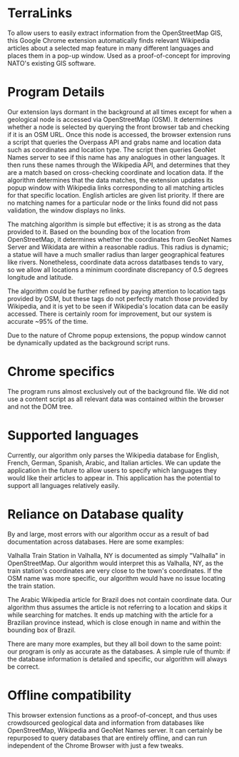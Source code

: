 # TerraLinks
To allow users to easily extract information from the OpenStreetMap GIS, this Google Chrome extension automatically finds relevant Wikipedia articles about a selected map feature in many different languages and places them in a pop-up window. Used as a proof-of-concept for improving NATO's existing GIS software.

# Program Details
Our extension lays dormant in the background at all times except for when a geological node is accessed via OpenStreetMap (OSM). It determines whether a node is selected by querying the front browser tab and checking if it is an OSM URL. Once this node is accessed, the browser extension runs a script that queries the Overpass API and grabs name and location data such as coordinates and location type. The script then queries GeoNet Names server to see if this name has any analogues in other languages. It then runs these names through the Wikipedia API, and determines that they are a match based on cross-checking coordinate and location data. If the algorithm determines that the data matches, the extension updates its popup window with Wikipedia links corresponding to all matching articles for that specific location. English articles are given list priority. If there are no matching names for a particular node or the links found did not pass validation, the window displays no links.

The matching algorithm is simple but effective; it is as strong as the data provided to it. Based on the bounding box of the location from OpenStreetMap, it determines whether the coordinates from GeoNet Names Server and Wikidata are within a reasonable radius. This radius is dynamic; a statue will have a much smaller radius than larger geographical features like rivers. Nonetheless, coordinate data across datatbases tends to vary, so we allow all locations a minimum coordinate discrepancy of 0.5 degrees longitude and latitude. 

The algorithm could be further refined by paying attention to location tags provided by OSM, but these tags do not perfectly match those provided by Wikipedia, and it is yet to be seen if Wikipedia's location data can be easily accessed. There is certainly room for improvement, but our system is accurate ~95% of the time.

Due to the nature of Chrome popup extensions, the popup window cannot be dynamically updated as the background script runs.

# Chrome specifics
The program runs almost exclusively out of the background file. We did not use a content script as all relevant data was contained within the browser and not the DOM tree. 

# Supported languages
Currently, our algorithm only parses the Wikipedia database for English, French, German, Spanish, Arabic, and Italian articles. We can update the application in the future to allow users to specify which languages they would like their articles to appear in. This application has the potential to support all languages relatively easily.

# Reliance on Database quality
By and large, most errors with our algorithm occur as a result of bad documentation across databases. Here are some examples:

Valhalla Train Station in Valhalla, NY is documented as simply "Valhalla" in OpenStreetMap. Our algorithm would interpret this as Valhalla, NY, as the train station's coordinates are very close to the town's coordinates. If the OSM name was more specific, our algorithm would have no issue locating the train station.

The Arabic Wikipedia article for Brazil does not contain coordinate data. Our algorithm thus assumes the article is not referring to a location and skips it while searching for matches. It ends up matching with the article for a Brazilian province instead, which is close enough in name and within the bounding box of Brazil.

There are many more examples, but they all boil down to the same point: our program is only as accurate as the databases. A simple rule of thumb: if the database information is detailed and specific, our algorithm will always be correct.

# Offline compatibility
This browser extension functions as a proof-of-concept, and thus uses crowdsourced geological data and information from databases like OpenStreetMap, Wikipedia and GeoNet Names server. It can certainly be repurposed to query databases that are entirely offline, and can run independent of the Chrome Browser with just a few tweaks.
